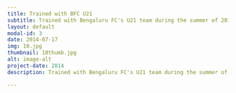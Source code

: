 ```yaml
---
title: Trained with BFC U21
subtitle: Trained with Bengaluru FC's U21 team during the summer of 2014
layout: default
modal-id: 3
date: 2014-07-17
img: 10.jpg
thumbnail: 10thumb.jpg
alt: image-alt
project-date: 2014
description: Trained with Bengaluru FC's U21 team during the summer of 2014.

---
```

